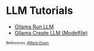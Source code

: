 # LLM Tutorials
* [Ollama Run LLM](https://github.com/danishdyna/LLM/blob/main/LLM-MODELS.md)
* [Ollama Create LLM (Modelfile)](https://github.com/danishdyna/LLM/blob/main/LLM-MODELS.md)

<sub><sub>
Refenreces: [#Mark-Down](https://daringfireball.net/projects/markdown/)
